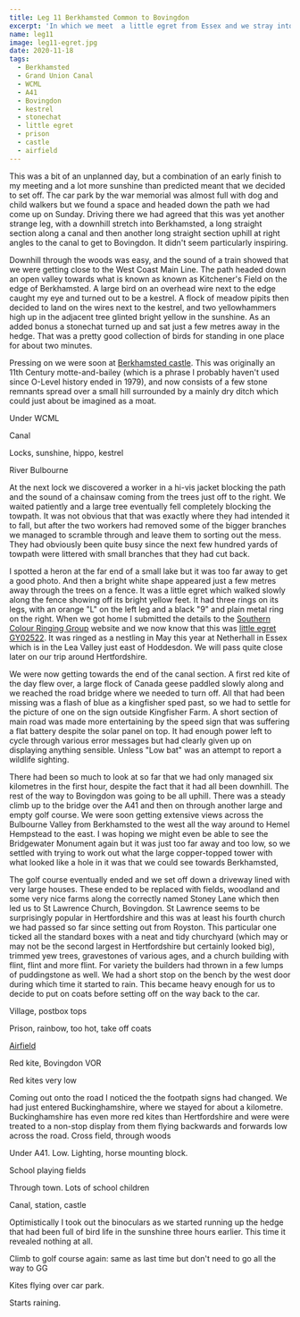 ```yaml
---
title: Leg 11 Berkhamsted Common to Bovingdon
excerpt: 'In which we meet  a little egret from Essex and we stray into Buckinghamshire'
name: leg11
image: leg11-egret.jpg
date: 2020-11-18
tags:
  - Berkhamsted
  - Grand Union Canal
  - WCML
  - A41
  - Bovingdon
  - kestrel
  - stonechat
  - little egret
  - prison
  - castle
  - airfield
---
```


This was a bit of an unplanned day, but a combination of an early finish to my meeting and a lot more sunshine than predicted meant that we decided to set off. The car park by the war memorial was almost full with dog and child walkers but we found a space and headed down the path we had come up on Sunday. Driving there we had agreed that this was yet another strange leg, with a downhill stretch into Berkhamsted, a long straight section along a canal and then another long straight section uphill at right angles to the canal to get to Bovingdon. It didn't seem particularly inspiring.

Downhill through the woods was easy, and the sound of a train showed that we were getting close to the West Coast Main Line. The path headed down an open valley towards what is known as known as Kitchener's Field on the edge of Berkhamsted. A large bird on an overhead wire next to the edge caught my eye and turned out to be a kestrel. A flock of meadow pipits then decided to land on the wires next to the kestrel, and two yellowhammers high up in the adjacent tree glinted bright yellow in the sunshine. As an added bonus a stonechat turned up and sat just a few metres away in the hedge. That was a pretty good collection of birds for standing in one place for about two minutes.

Pressing on we were soon at [Berkhamsted castle](https://www.english-heritage.org.uk/visit/places/berkhamsted-castle/). This was originally an 11th Century motte-and-bailey (which is a phrase I probably haven't used since O-Level history ended in 1979), and now consists of a few stone remnants spread over a small hill surrounded by a mainly dry ditch which could just about be imagined as a moat.

Under WCML

Canal

Locks, sunshine, hippo, kestrel

River Bulbourne

At the next lock we discovered a worker in a hi-vis jacket blocking the path and the sound of a chainsaw coming from the trees just off to the right. We waited patiently and a large tree eventually fell completely blocking the towpath. It was not obvious that that was exactly where they had intended it to fall, but after the two workers had removed some of the bigger branches we managed to scramble through and leave them to sorting out the mess. They had obviously been quite busy since the next few hundred yards of towpath were littered with small branches that they had cut back.

I spotted a heron at the far end of a small lake but it was too far away to get a good photo. And then a bright white shape appeared just a few metres away through the trees on a fence. It was a little egret which walked slowly along the fence showing off its bright yellow feet. It had three rings on its legs, with an orange "L" on the left leg and a black "9" and plain metal ring on the right. When we got home I submitted the details to the [Southern Colour Ringing Group](http://www.southern-colour-ringing-group.org.uk/index.php) website and we now know that this was [little egret GY02522](http://www.southern-colour-ringing-group.org.uk/index.php/recoveries/little-egret/bird/GBT-GY02522). It was ringed as a nestling in May this year at Netherhall in Essex which is in the Lea Valley just east of Hoddesdon. We will pass quite close later on our trip around Hertfordshire.

We were now getting towards the end of the canal section. A first red kite of the day flew over, a large flock of Canada geese paddled slowly along and we reached the road bridge where we needed to turn off. All that had been missing was a flash of blue as a kingfisher sped past, so we had to settle for the picture of one on the sign outside Kingfisher Farm. A short section of main road was made more entertaining by the speed sign that was suffering a flat battery despite the solar panel on top. It had enough power left to cycle through various error messages but had clearly given up on displaying anything sensible. Unless "Low bat" was an attempt to report a wildlife sighting.

There had been so much to look at so far that we had only managed six kilometres in the first hour, despite the fact that it had all been downhill. The rest of the way to Bovingdon was going to be all uphill. There was a steady climb up to the bridge over the A41 and then on through another large and empty golf course. We were soon getting extensive views across the Bulbourne Valley from Berkhamsted to the west all the way around to Hemel Hempstead to the east. I was hoping we might even be able to see the Bridgewater Monument again but it was just too far away and too low, so we settled with trying to work out what the large copper-topped tower with what looked like a hole in it was that we could see towards Berkhamsted,

The golf course eventually ended and we set off down a driveway lined with very large houses. These ended to be replaced with fields, woodland and some very nice farms along the correctly named Stoney Lane which then led us to St Lawrence Church, Bovingdon. St Lawrence seems to be surprisingly popular in Hertfordshire and this was at least his fourth church we had passed so far since setting out from Royston. This particular one ticked all the standard boxes with a neat and tidy churchyard (which may or may not be the second largest in Hertfordshire but certainly looked big), trimmed yew trees, gravestones of various ages, and a church building with flint, flint and more flint. For variety the builders had thrown in a few lumps of puddingstone as well. We had a short stop on the bench by the west door during which time it started to rain. This became heavy enough for us to decide to put on coats before setting off on the way back to the car.

Village, postbox tops

Prison, rainbow, too hot, take off coats

[Airfield](https://en.wikipedia.org/wiki/RAF_Bovingdon)

Red kite, Bovingdon VOR

Red kites very low

Coming out onto the road I noticed the the footpath signs had changed. We had just entered Buckinghamshire, where we stayed for about a kilometre. Buckinghamshire has even more red kites than Hertfordshire and were were treated to a non-stop display from them flying backwards and forwards low across the road. Cross field, through woods

Under A41. Low. Lighting, horse mounting block.

School playing fields

Through town. Lots of school children

Canal, station, castle

Optimistically I took out the binoculars as we started running up the hedge that had been full of bird life in the sunshine three hours earlier. This time it revealed nothing at all.

Climb to golf course again: same as last time but don't need to go all the way to GG

Kites flying over car park.

Starts raining.
